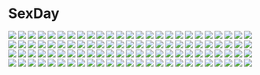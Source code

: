 # SexDay
![](https://konachan.com/image/9a0679228516cd97fd2e49aa8dfb3250/Konachan.com%20-%20128320%20censored%20red_hair%20rio%20super_blackjack.jpg)
![](https://konachan.com/image/2e761386aaffe7bf42816c3cadb680e0/Konachan.com%20-%2015361%20fruits_basket%20hanajima_saki%20honda_tohru%20tagme%20uotani_arisa.jpg)
![](https://konachan.com/image/4a763fde251dbc8cbdfbe14595f7fa25/Konachan.com%20-%2047887%20henrietta_de_tristain%20louise_fran%C3%A7oise_le_blanc_de_la_valli%C3%A8re%20zero_no_tsukaima.jpg)
![](https://konachan.com/jpeg/6a48747962e035d2a5692565389155c2/Konachan.com%20-%20261847%20blonde_hair%20blue_eyes%20blush%20bow%20game_cg%20hirasaka_yuuri%20honjou_masato%20long_hair%20nopan%20pussy%20school_uniform%20skirt%20spread_legs%20twintails%20uncensored.jpg)
![](https://konachan.com/image/6c7a13921a802eef3d50bde981bc6b1a/Konachan.com%20-%20166354%20blue_hair%20close%20crossover%20dragonball%20green_eyes%20hat%20kamishima_kanon%20kawashiro_nitori%20long_hair%20robot%20touhou%20twintails.jpg)
![](https://konachan.com/image/2434f5540a913a75f11d715333c4ced1/Konachan.com%20-%20180167%20calendar%20enjou_minamo%20futami_iori%20ichinose_yui%20love_sweets%20moonstone%20otonashi_kanae%20otonashi_kushina%20sakurazaka_tsuchiyu%20school_uniform.jpg)
![](https://konachan.com/image/3bc3161fe73518340bb085d61198bd82/Konachan.com%20-%2063879%20apron%20favorite%20game_cg%20green_eyes%20hoshizora_no_memoria%20kogasaka_chinami%20naked_apron%20pink_hair.jpg)
![](https://konachan.com/image/ceb4f3e4766998a84bb5ba9c8e542831/Konachan.com%20-%2034781%20kobushi_abiru%20sayonara_zetsubou_sensei.jpg)
![](https://konachan.com/jpeg/633565dfaa08d37858c62860aadcf32c/Konachan.com%20-%20257092%202girls%20anus%20ass%20blue_eyes%20blue_hair%20blush%20brown_hair%20game_cg%20green_eyes%20long_hair%20nopan%20pussy%20pussy_juice%20short_hair%20skirt%20thighhighs%20uncensored.jpg)
![](https://konachan.com/jpeg/7a50339ce0c706f4296856128e5569d0/Konachan.com%20-%20293896%201055%20aliasing%20garter_belt%20hatsune_miku%20long_hair%20stockings%20sweet_devil_%28vocaloid%29%20vocaloid.jpg)
![](https://konachan.com/image/2376f52427f3e273e377805b863f1444/Konachan.com%20-%2030275%20code_geass%20kallen_stadtfeld.jpg)
![](https://konachan.com/image/12c42d2d8c4ef382a33219c3b3c2a543/Konachan.com%20-%20271750%202girls%20black_hair%20blonde_hair%20breasts%20cleavage%20drink%20food%20fruit%20gradient%20gwayo%20horns%20long_hair%20petals%20purple_eyes%20sake%20short_hair%20tattoo%20yellow_eyes.jpg)
![](https://konachan.com/jpeg/d68146b29e323283c778bd896a6b69dc/Konachan.com%20-%20219228%20animal%20book%20cat%20chinchongcha%20computer%20drink%20glasses%20night%20original%20paper%20phone%20purple_eyes%20purple_hair%20short_hair%20train.jpg)
![](https://konachan.com/image/062f8ae2ea16779b341637de74083364/Konachan.com%20-%2051424%20akiyama_mio%20k-on%21%20maid.jpg)
![](https://konachan.com/image/f228f37d7ae04f892be69ded5ce0b2a1/Konachan.com%20-%20128087%202girls%20animal_ears%20nopan%20original%20takanashi_sora_%28soramyon%29%20thighhighs.jpg)
![](https://konachan.com/image/f14b6d40c0317931facb48758ffbe4a5/Konachan.com%20-%20111617%20blue_eyes%20clouds%20green_hair%20gumi%20sky%20urara_%28sumairuclover%29%20vocaloid.jpg)
![](https://konachan.com/image/d71f8b2e6858315a65b460ab2f4120ff/Konachan.com%20-%20209535%20cropped%20green_eyes%20headphones%20long_hair%20original%20pink_hair%20skirt%20tyaba_neko.jpg)
![](https://konachan.com/image/1c50481785c0a87364e313b4a4096333/Konachan.com%20-%20243193%20accelerator%20all_male%20cangkong%20male%20to_aru_kagaku_no_railgun%20to_aru_majutsu_no_index.jpg)
![](https://konachan.com/image/b4fa197eea9fb54af8e6aebabee6b916/Konachan.com%20-%20182084%20breasts%20cum%20handjob%20lactation%20nipples%20nude%20original%20penis%20phoenix_%28artist%29%20uncensored.jpg)
![](https://konachan.com/image/1368181b2a9ed34a58b3a891b2db1951/Konachan.com%20-%20194648%20aoiakamaou%20black_hair%20blood%20gun%20monochrome%20original%20red_eyes%20school_uniform%20short_hair%20skirt%20thighhighs%20weapon%20zettai_ryouiki.jpg)
![](https://konachan.com/image/480e12a367414891a8200c2c379059e0/Konachan.com%20-%20172427%20anthropomorphism%20black_hair%20blue_eyes%20blue_hair%20blush%20brown_eyes%20brown_hair%20hat%20hibiki_%28kancolle%29%20kneehighs%20long_hair%20school_uniform%20short_hair%20skirt.jpg)
![](https://konachan.com/image/a9638feab0a56d699b1c31065e13f514/Konachan.com%20-%2017893%20suzuhira_hiro.jpg)
![](https://konachan.com/jpeg/a3540ca9adbc15cc94c95daa39a708ac/Konachan.com%20-%20234222%20apple%20barefoot%20book%20breasts%20cake%20drink%20fire%20food%20fruit%20gloves%20ian16%20navel%20original%20purple_hair%20red_eyes%20short_hair%20skirt%20water.jpg)
![](https://konachan.com/image/d340f2fdf7af25e0bbf1fd6788637ebd/Konachan.com%20-%20269369%20anus%20ass%20censored%20cum%20long_hair%20miyuki_yaya%20panties%20panty_pull%20pantyhose%20penis%20pubic_hair%20pussy%20sex%20spread_pussy%20torn_clothes%20underwear%20white_hair.jpg)
![](https://konachan.com/image/128784fc9348b5bf411972a5287ee756/Konachan.com%20-%2039579%20hidamari_sketch%20hiro%20miyako%20sae%20ume_aoki%20yuno.jpg)
![](https://konachan.com/image/b948ff956502f4af15135a9550b865db/Konachan.com%20-%2052156%20blue_hair%20hatsune_miku%20long_hair%20mishima_yoshikatsu%20thighhighs%20twintails%20vocaloid.jpg)
![](https://konachan.com/jpeg/4cd7b0b838cd9f8345e816aa831dad8e/Konachan.com%20-%20235922%203d%20building%20landscape%20night%20nobody%20original%20scenic%20signed%20tree%20waisshu_%28sougyokyuu%29%20water.jpg)
![](https://konachan.com/image/dac5d2d6dc439795ad1b1ba4d6a4bd5d/Konachan.com%20-%20277428%20anthropomorphism%20blush%20green_hair%20kantai_collection%20long_hair%20ponytail%20suzuki_toto%20yamakaze_%28kancolle%29.jpg)
![](https://konachan.com/image/0cd63b8f438c4e42f9437ce4b969f4e4/Konachan.com%20-%20200299%20chibiibiru%20original%20red_eyes%20red_hair%20short_hair%20signed.jpg)
![](https://konachan.com/jpeg/f78577889185dcf6f73b5fcd7386056e/Konachan.com%20-%20185740%20blue_eyes%20breasts%20cleavage%20eventh7%20gloves%20long_hair%20navel%20original%20pink%20red_hair%20sword%20thighhighs%20twintails%20weapon.jpg)
![](https://konachan.com/image/135f671f07beedd08289c2f441332537/Konachan.com%20-%20149349%20blush%20bra%20breasts%20cleavage%20gray_hair%20long_hair%20megami%20navel%20nopan%20pink_hair%20ponytail%20sarashi%20scan%20skirt%20underboob%20underwear%20undressing%20watermark%20wink.jpg)
![](https://konachan.com/image/ed6a6506b342a4d1c807ef52bb3d9368/Konachan.com%20-%20171841%20animal_ears%20cameltoe%20dress%20jpeg_artifacts%20original%20panties%20red_eyes%20shirohina%20thighhighs%20twintails%20underwear%20white_hair.jpg)
![](https://konachan.com/image/ed4107e8b274d8fbf66b3d7e7a249ef2/Konachan.com%20-%20296868%20animal_ears%20blush%20bow%20breasts%20calder%20close%20fate_%28series%29%20foxgirl%20long_hair%20multiple_tails%20no_bra%20pink_hair%20shirt_lift%20tail%20twintails%20yellow_eyes.jpg)
![](https://konachan.com/image/aec5198b5afe774c6f8becee3c031a15/Konachan.com%20-%20143282%20animal_ears%20blue_eyes%20catgirl%20flowers%20hat%20long_hair%20swimsuit%20tagme%20water.jpg)
![](https://konachan.com/jpeg/a572a90cdc8709447a5ca5037c3f1177/Konachan.com%20-%20153173%20butterfly%20flowers%20japanese_clothes%20school_uniform%20sword%20tagme%20tiv%20weapon.jpg)
![](https://konachan.com/jpeg/36cbd70cac2dba0dc9eee0a7b48f9f59/Konachan.com%20-%20226163%20blonde_hair%20blush%20bow%20drink%20izumi_yuhina%20long_hair%20original%20red_eyes%20rubber_duck%20school_uniform%20thighhighs%20towel%20twintails.jpg)
![](https://konachan.com/jpeg/d01a806ff60c545100412ec1a47a8b42/Konachan.com%20-%20294346%20blonde_hair%20cherry_blossoms%20fate_grand_order%20fate_%28series%29%20flowers%20japanese_clothes%20katana%20kinoruru_toiro%20okita_souji_%28fate%29%20sword%20weapon.jpg)
![](https://konachan.com/jpeg/a383736ed42236ce599ca05ea64f64a6/Konachan.com%20-%20262871%20bikini%20breasts%20cameltoe%20cleavage%20fujino_yuki%20group%20kanzaki_erisa%20kuonji_kazuha%20mitha%20nanawind%20navel%20rindou_yaya%20shirahane_yuuri%20swimsuit%20undressing.jpg)
![](https://konachan.com/image/1669560368a417bf318b2e2e214e9374/Konachan.com%20-%2075213%20angel_beats%21%20long_hair%20tachibana_kanade%20white%20white_hair%20yellow_eyes.jpg)
![](https://konachan.com/image/928258b2eddd3ca7c75423b878310f1c/Konachan.com%20-%20203236%20animal%20bandage%20bird%20bobomaster%20chinese_clothes%20chinese_dress%20feathers%20flowers%20ibara_kasen%20pink_eyes%20pink_hair%20rose%20shackles%20touhou.jpg)
![](https://konachan.com/jpeg/4e5c8e063adad29d1d54b059da48e736/Konachan.com%20-%20233764%20alpcmas%20building%20clouds%20dark%20industrial%20nobody%20original%20scenic%20signed%20silhouette%20sky%20stars%20sunset.jpg)
![](https://konachan.com/image/da6c439589e642666f4e27151854bd01/Konachan.com%20-%2056046%20bikini%20blonde_hair%20blue_eyes%20breasts%20cleavage%20drink%20komaki_manaka%20logo%20swimsuit%20tamaki%20to_heart_2_another_days%20white.jpg)
![](https://konachan.com/image/0f11f9afdc7065ddb8b376809dc65486/Konachan.com%20-%20242166%20ass%20bed%20black_hair%20blue_eyes%20bra%20breasts%20cropped%20feguimel%20long_hair%20original%20panties%20signed%20underwear.jpg)
![](https://konachan.com/image/250a6972f794e9b661797f81625e5ad3/Konachan.com%20-%20165371%2040010prototype%20breasts%20cleavage%20headdress%20loli%20maid%20nipples%20nipple_slip%20no_bra%20panties%20thighhighs%20to_love_ru%20underwear%20yuuki_mikan.jpg)
![](https://konachan.com/jpeg/93e7796677b3f3427d7502a239da61ad/Konachan.com%20-%2061110%20close%20needless%20setsuna_%28needless%29.jpg)
![](https://konachan.com/jpeg/b356b7c8044ca140cc93ba4f0572b40d/Konachan.com%20-%20153135%20asakura_ryouko%20blue_eyes%20blue_hair%20game_cg%20long_hair%20night%20school_uniform%20suzumiya_haruhi_no_tsuisou%20suzumiya_haruhi_no_yuutsu.jpg)
![](https://konachan.com/image/de0236d1d2c3bf220a0ffd01998c48af/Konachan.com%20-%2014082%20senmu.jpg)
![](https://konachan.com/image/39ab124f81c75ba467e33fec9fc4cbae/Konachan.com%20-%20190365%20ass%20blush%20breasts%20dengeki_hime%20jpeg_artifacts%20nipples%20prism_princess%20sasai_saji%20school_swimsuit%20see_through%20swimsuit%20tagme_%28character%29%20water%20wet.jpg)
![](https://konachan.com/image/016f966273df56748fba55dfa4c4d233/Konachan.com%20-%20178436%202girls%20blood%20brown_hair%20inami_sakura%20kuriyama_mirai%20moon%20petals%20pink_hair%20red_eyes%20school_uniform%20shorts%20skirt%20spear%20sword%20watermark%20weapon%20xephonia.jpg)
![](https://konachan.com/image/6cbd4f7c32b5c822cf9f65be2c8ffa45/Konachan.com%20-%2058887%20hatsune_miku%20poaro%20vocaloid%20white.jpg)
![](https://konachan.com/image/b98c8ff5147b7bd8c38accf0e0c37069/Konachan.com%20-%2031974%20black_hair%20blush%20brown_hair%20favorite%20game_cg%20happy_margaret%21%20kokonoka%20maid%20sakura_mao%20white_hair.jpg)
![](https://konachan.com/image/3963f3d316711f1b6a7e8a594360c68c/Konachan.com%20-%2061372%20hatsune_miku%20vocaloid.jpg)
![](https://konachan.com/image/88c3e6d79903eada1fe429f427f296c5/Konachan.com%20-%2047276%20adachi_mitsuru%20cross_game%20kitamura_kou%20tsukishima_aoba.jpg)
![](https://konachan.com/image/dac1adab47148ba356dfcc4ea53190ee/Konachan.com%20-%207852%20tagme%20wedding%20wedding_attire%20words_worth.jpg)
![](https://konachan.com/image/ef2ba161cee1fb1a80c02f919f8f7a01/Konachan.com%20-%20201123%20blush%20boots%20breasts%20brown_eyes%20brown_hair%20byruu%20cleavage%20dress%20gloves%20headdress%20long_hair%20love_live%21_school_idol_project%20minami_kotori%20petals.jpg)
![](https://konachan.com/image/e4f42f9fd48789f1dc9cef9ed014c587/Konachan.com%20-%2012357%20blanc_neige%20shining_tears%20taka_tony.jpg)
![](https://konachan.com/jpeg/1a4198f7ec5dcbc2d6233a060e19bdca/Konachan.com%20-%20283986%20bikini%20blonde_hair%20building%20cameltoe%20city%20headdress%20long_hair%20navel%20original%20pink_eyes%20skirt%20sky%20sunset%20swim_ring%20swimsuit%20twintails%20water.jpg)
![](https://konachan.com/image/de0cc7dcefabbb4decb7bec0514232b3/Konachan.com%20-%20182413%20akuma_no_riddle%20armor%20gloves%20infukun%20long_hair%20ponytail%20red_hair%20sagae_haruki%20school_uniform%20skirt%20white%20yellow_eyes.jpg)
![](https://konachan.com/jpeg/c994b54929bf106a0a869e7b6be29729/Konachan.com%20-%2043889%20animal_ears%20catgirl%20koihime_musou%20tagme.jpg)
![](https://konachan.com/image/69de0f691ce82fa64f4868d10c62a07d/Konachan.com%20-%20113406%20doriemon%20hatsune_miku%20kagamine_len%20kaito%20male%20silhouette%20vocaloid.jpg)
![](https://konachan.com/image/ee0359c7bfaff3c13921c1080c1c03b5/Konachan.com%20-%2079395%20beach%20bikini%20blonde_hair%20green_hair%20hatsune_miku%20kagamine_rin%20megurine_luka%20red_hair%20sin-go%20swimsuit%20twintails%20vocaloid.jpg)
![](https://konachan.com/image/8bb2a07a776116dc2f65de51239a5541/Konachan.com%20-%2080813%20all_male%20blush%20flat_chest%20green_eyes%20male%20open_shirt%20original%20panties%20trap%20underwear%20yuki18r.jpg)
![](https://konachan.com/image/c1ad425ebca6191ee60afdc53935c336/Konachan.com%20-%209364%20nakahara_komugi%20nurse_witch_komugi-chan%20poyoyon_rokku.jpg)
![](https://konachan.com/image/e4d3ae8506bb1e5c072381e2e7bda82b/Konachan.com%20-%20170679%20anthropomorphism%20asagi_shii%20black_hair%20blue_eyes%20kantai_collection%20long_hair%20ru-class_battleship.jpg)
![](https://konachan.com/jpeg/43aa4d060ab743cff1a13e64de113153/Konachan.com%20-%20230484%20bow%20brown_hair%20clouds%20kazenokaze%20original%20ponytail%20rope%20shrine%20snow%20thighhighs%20torii%20tree%20zettai_ryouiki.jpg)
![](https://konachan.com/jpeg/bbb46f65d3130526c20fcd781d6800cf/Konachan.com%20-%2041974%20fuura_kafuka%20itoshiki_nozomu%20sayonara_zetsubou_sensei%20white.jpg)
![](https://konachan.com/image/5a82c45916995097799583212cfcf268/Konachan.com%20-%20125554%20animal_ears%20christmas%20da_capo_dream_x%27mas%20futaba_miwa%20panties%20pink_hair%20santa_costume%20teddy_bear%20thighhighs%20underwear.jpg)
![](https://konachan.com/image/cbee870e8e995e0271a76f1e2c71b325/Konachan.com%20-%2014402%202000%203-11%2095%2098%2098se%20anthropomorphism%20ce%20dos%20group%20me%20os-tan%20windows%20xp.jpg)
![](https://konachan.com/image/4276e2f2294b5f9b93ede9f715713fb9/Konachan.com%20-%20203399%20barefoot%20black_hair%20green_eyes%20original%20school_uniform%20sleeping-pig%20underwater%20water.jpg)
![](https://konachan.com/jpeg/b7c9888d2e9c677dbb4d31d1964e75e1/Konachan.com%20-%2093629%20blonde_hair%20blue_eyes%20dress%20loli%20long_hair%20nopan%20original%20thighhighs%20tinkle.jpg)
![](https://konachan.com/image/5723dac96ed0b93040c2090643f32062/Konachan.com%20-%2028561%20censored%20chu_x_chu%20game_cg%20penis%20uesugi_uta%20unisonshift.jpg)
![](https://konachan.com/jpeg/caf28830ee8906041390e239c00a94f4/Konachan.com%20-%2060057%20bikini%20kasugano_sora%20ozawa_you%20swimsuit%20yosuga_no_sora.jpg)
![](https://konachan.com/image/1c92cab019ccfd80c93f4a0fc72cab6a/Konachan.com%20-%20175097%202girls%20animal_ears%20blue_eyes%20blue_hair%20brown_hair%20catgirl%20gloves%20green_eyes%20kimura_%28ykimu%29%20long_hair%20original%20scarf%20snow%20tree%20winter.jpg)
![](https://konachan.com/image/65782207894f0155fada210aab2507cc/Konachan.com%20-%20281005%20gloves%20gray_hair%20long_hair%20original%20pixiv_fantasia%20red_eyes%20sketch%20swd3e2%20watermark.jpg)
![](https://konachan.com/image/9374ce5850ef5e2c67bed3fe100138c0/Konachan.com%20-%20188523%20blue_hair%20clouds%20izumi_sai%20original%20school_uniform%20sky%20third-party_edit.jpg)
![](https://konachan.com/image/abf8d18f4e65fddad360d3ca3b0d3e00/Konachan.com%20-%2058601%20akira%20black%20kaneda_shotaro%20red.jpg)
![](https://konachan.com/jpeg/0dfbef3e66ea50557c66d9a5c861e5fe/Konachan.com%20-%2044463%20brown_hair%20green_eyes%20hoshikawa_crystal%20nanao_naru%20ohimesama_navigation%20scan%20short_hair.jpg)
![](https://konachan.com/jpeg/6bf0495eda5142e8275db2169851fbe7/Konachan.com%20-%20186332%20blonde_hair%20blush%20bondage%20breasts%20cleavage%20collar%20game_cg%20jinguuji_reika%20kannon_ouji%20long_hair%20purple_eyes%20ribbons%20skirt%20stockings%20thighhighs.jpg)
![](https://konachan.com/jpeg/77ac5d10d10ca03ce4186a55d16c47e1/Konachan.com%20-%2041159%20bikini%20breasts%20cleavage%20heart-work%20suzuhira_hiro%20swimsuit%20tagme.jpg)
![](https://konachan.com/image/8fe1bd0aea62fb9e9ad22a69fb889029/Konachan.com%20-%20239340%20blush%20headphones%20kneehighs%20kotonoha_akane%20long_hair%20microphone%20navel%20pink_eyes%20pink_hair%20skirt%20tagme_%28artist%29%20voiceroid.jpg)
![](https://konachan.com/jpeg/21878a7d3aeb7cee946681753cfae798/Konachan.com%20-%20273884%20armor%20brown_eyes%20dark_skin%20dragon%20dress%20gloves%20granblue_fantasy%20gray_hair%20inaba_sunimi%20long_hair%20sword%20thighhighs%20weapon%20wings.jpg)
![](https://konachan.com/image/1c3b3c6810209bf9842e0f43fa9dce29/Konachan.com%20-%2060952%20calendar%20tagme%20underboob.jpg)
![](https://konachan.com/jpeg/66b08727817f72f67b76d2277f439f8d/Konachan.com%20-%20180322%20akashirokai%20cape%20fire%20long_hair%20original%20pixiv_fantasia%20red_eyes%20red_hair%20scar.jpg)
![](https://konachan.com/image/59f2036348ec018a07bfe128a54a1eb8/Konachan.com%20-%20157123%20close%20long_hair%20mizki%20mozukugumi%20ponytail%20red_eyes%20vocaloid.jpg)
![](https://konachan.com/image/0771fe2e1520d57e558c9c5f0398caf4/Konachan.com%20-%2021971%20azumanga_daioh%20sakaki.jpg)
![](https://konachan.com/jpeg/867eb2200dcc251867a424ddcbb199e9/Konachan.com%20-%2033618%20bakuretsu_tenshi%20gun%20meg%20weapon.jpg)
![](https://konachan.com/image/5fcfad4071a66ef73cd0231c16698eee/Konachan.com%20-%20157337%20ass%20blush%20breasts%20calendar%20cameltoe%20elf_to_injoku_no_mori%20nipples%20panties%20pointed_ears%20softhouse-seal%20sword%20torn_clothes%20underwear%20weapon%20zoom_layer.jpg)
![](https://konachan.com/jpeg/5e387dc851817a982025157edae60c69/Konachan.com%20-%20199478%20ajiriko%20blonde_hair%20bloomers%20drink%20flandre_scarlet%20hat%20red_eyes%20socks%20touhou%20vampire%20wings%20wristwear.jpg)
![](https://konachan.com/image/157fa104404ad5a32d01d93a6cc946a0/Konachan.com%20-%2063515%20aoi_isuzu%20blue%20blue_hair%20brown_eyes%20favorite%20game_cg%20hoshizora_no_memoria%20school_uniform%20short_hair%20tagme.jpg)
![](https://konachan.com/jpeg/d7806d43cd5b215888337856a3081a9a/Konachan.com%20-%2031148%20bikini%20kakizaki_misa%20mahou_sensei_negima%20red%20swimsuit.jpg)
![](https://konachan.com/image/444c09a7ad30a94b3dee672d67201271/Konachan.com%20-%20171096%20black_hair%20blue_hair%20cape%20dress%20feathers%20group%20gun%20long_hair%20pink_hair%20red_hair%20short_hair%20skirt%20spear%20stars%20stu_dts%20sword%20weapon%20white_hair.jpg)
![](https://konachan.com/image/afa5c173a5c34a1bbf07e5a734b29d37/Konachan.com%20-%20243860%20blonde_hair%20bow%20brown_eyes%20flowers%20original%20short_hair%20tagme_%28artist%29%20white.jpg)
![](https://konachan.com/image/8f300970a9db12e7dd9f27ad30da4b7d/Konachan.com%20-%2011522%20ragnarok_online.jpg)
![](https://konachan.com/jpeg/eeb653b94949caafcd95c65d928092b4/Konachan.com%20-%20281345%20bed%20bicolored_eyes%20blush%20dress%20kagura_mea%20kagura_mea_channel%20long_hair%20microphone%20muike%20twintails%20white_hair.jpg)
![](https://konachan.com/image/f9f94528b2e700663c95b290267dec58/Konachan.com%20-%20183550%20blonde_hair%20boots%20flowers%20gloves%20joseph_lee%20kneehighs%20knife%20long_hair%20original%20petals%20ponytail%20sword%20weapon%20yellow_eyes.jpg)
![](https://konachan.com/image/f0bf16a798a300178176e62a72154b67/Konachan.com%20-%2058563%20fan%20houmei%20japanese_clothes%20kimono%20long_hair%20purple_eyes%20shining_wind%20taka_tony%20twintails%20white_hair.jpg)
![](https://konachan.com/image/4618d06c9fed80660215fe8ab270d6a6/Konachan.com%20-%20270982%202girls%20azur_lane%20blonde_hair%20blue_eyes%20blush%20bondage%20cameltoe%20long_hair%20navel%20panties%20swd3e2%20tattoo%20tentacles%20underwear%20white_hair%20yellow_eyes%20yuri.jpg)
![](https://konachan.com/jpeg/c5f0b0bfc76ba4f9abfbcff84c3e83bd/Konachan.com%20-%2024860%20archer%20black_hair%20blue_eyes%20dark_skin%20fate_%28series%29%20fate_stay_night%20gray_eyes%20male%20skirt%20sword%20thighhighs%20tohsaka_rin%20twintails%20weapon%20white_hair.jpg)
![](https://konachan.com/jpeg/f63f8189a120358ca346eb81c870b30a/Konachan.com%20-%20260540%20kokkeina_budou%20long_hair%20panties%20pink_eyes%20purple_hair%20school_uniform%20skirt%20thighhighs%20tsushima_yoshiko%20underwear%20valentine%20wings.jpg)
![](https://konachan.com/jpeg/a13beb15a4380a0e0fa995440a8efc52/Konachan.com%20-%20103459%20akemi_homura%20kaname_madoka%20mahou_shoujo_madoka_magica%20miki_sayaka%20sakura_kyouko%20tomoe_mami.jpg)
